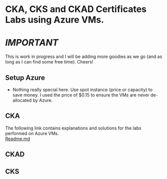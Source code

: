 # CKA, CKS and CKAD Certificates Labs using Azure VMs.
# _IMPORTANT_
This is work in progress and I will be adding more goodies as we go (and as long as I can find some free time). Cheers!

## Setup Azure
- Nothing really special here. Use spot instance (price or capacity) to save money. I used the price of $0.15 to ensure the VMs are never de-allocated by Azure.

## CKA
The following link contains explanations and solutions for the labs performed on Azure VMs.<br>
[Readme.md](./cka/README.md)

## CKAD
## CKS
